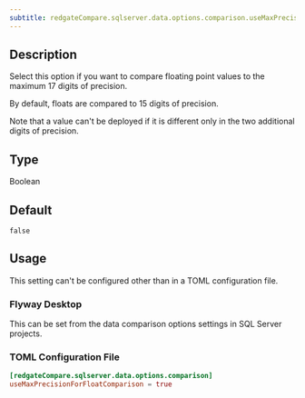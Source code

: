 ```yaml
---
subtitle: redgateCompare.sqlserver.data.options.comparison.useMaxPrecisionForFloatComparison
---
```


## Description

Select this option if you want to compare floating point values to the maximum 17 digits of precision.

By default, floats are compared to 15 digits of precision.

Note that a value can't be deployed if it is different only in the two additional digits of precision.

## Type

Boolean

## Default

`false`

## Usage

This setting can't be configured other than in a TOML configuration file.

### Flyway Desktop

This can be set from the data comparison options settings in SQL Server projects.

### TOML Configuration File

```toml
[redgateCompare.sqlserver.data.options.comparison]
useMaxPrecisionForFloatComparison = true
```
